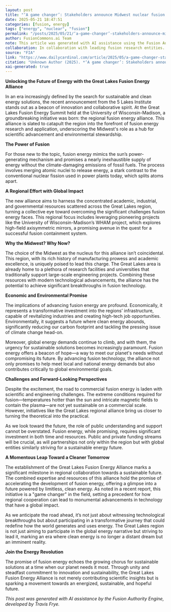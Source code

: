 ```yaml
---
layout: post
title: "‘A game changer’: Stakeholders announce Midwest nuclear fusion alliance"
date: 2025-05-21 18:47:51
categories: [fusion, energy]
tags: ["energy", "nuclear", "fusion"]
permalink: "/posts/2025/05/21/‘a-game-changer’-stakeholders-announce-midwest-nuclear-fusion-alliance/"
author: FusionCommons.ai Team
note: This article was generated with AI assistance using the Fusion Authority Engine, developed by Travis Frye.
collaboration: In collaboration with leading fusion research entities.
source: "FIA"
link: "https://www.dailycardinal.com/article/2025/05/a-game-changer-stakeholders-announce-midwest-nuclear-fusion-alliance#new_tab?utm_source=rss&utm_medium=rss&utm_campaign=a-game-changer-stakeholders-announce-midwest-nuclear-fusion-alliance"
citation: "Unknown Author (2025). *‘A game changer’: Stakeholders announce Midwest nuclear fusion alliance*. FIA."
xai-generated: true
---
```


**Unlocking the Future of Energy with the Great Lakes Fusion Energy Alliance**

In an era increasingly defined by the search for sustainable and clean energy solutions, the recent announcement from the 5 Lakes Institute stands out as a beacon of innovation and collaborative spirit. At the Great Lakes Fusion Energy Summit held at the University of Wisconsin-Madison, a groundbreaking initiative was born: the regional fusion energy alliance. This alliance is slated to catapult the region into the forefront of fusion energy research and application, underscoring the Midwest's role as a hub for scientific advancement and environmental stewardship.

**The Power of Fusion**

For those new to the topic, fusion energy mimics the sun’s power-generating mechanism and promises a nearly inexhaustible supply of energy without the climate-damaging emissions of fossil fuels. The process involves merging atomic nuclei to release energy, a stark contrast to the conventional nuclear fission used in power plants today, which splits atoms apart.

**A Regional Effort with Global Impact**

The new alliance aims to harness the concentrated academic, industrial, and governmental resources scattered across the Great Lakes region, turning a collective eye toward overcoming the significant challenges fusion energy faces. This regional focus includes leveraging pioneering projects like the University of Wisconsin-Madison’s WHAM project, which explores high-field axisymmetric mirrors, a promising avenue in the quest for a successful fusion containment system.

**Why the Midwest? Why Now?**

The choice of the Midwest as the nucleus for this alliance isn’t coincidental. This region, with its rich history of manufacturing prowess and academic excellence, is uniquely poised to lead this charge. The Great Lakes area is already home to a plethora of research facilities and universities that traditionally support large-scale engineering projects. Combining these resources with modern technological advancements, the alliance has the potential to achieve significant breakthroughs in fusion technology.

**Economic and Environmental Promise**

The implications of advancing fusion energy are profound. Economically, it represents a transformative investment into the regions’ infrastructure, capable of revitalizing industries and creating high-tech job opportunities. Environmentally, it suggests a future where clean energy abounds, significantly reducing our carbon footprint and tackling the pressing issue of climate change head-on.

Moreover, global energy demands continue to climb, and with them, the urgency for sustainable solutions becomes increasingly paramount. Fusion energy offers a beacon of hope—a way to meet our planet's needs without compromising its future. By advancing fusion technology, the alliance not only promises to help meet local and national energy demands but also contributes critically to global environmental goals.

**Challenges and Forward-Looking Perspectives**

Despite the excitement, the road to commercial fusion energy is laden with scientific and engineering challenges. The extreme conditions required for fusion—temperatures hotter than the sun and intricate magnetic fields to contain the plasma—are not yet sustainable on a commercial scale. However, initiatives like the Great Lakes regional alliance bring us closer to turning the theoretical into the practical.

As we look toward the future, the role of public understanding and support cannot be overstated. Fusion energy, while promising, requires significant investment in both time and resources. Public and private funding streams will be crucial, as will partnerships not only within the region but with global entities similarly striving for a sustainable energy future.

**A Momentous Leap Toward a Cleaner Tomorrow**

The establishment of the Great Lakes Fusion Energy Alliance marks a significant milestone in regional collaboration towards a sustainable future. The combined expertise and resources of this alliance hold the promise of accelerating the development of fusion energy, offering a glimpse into a future powered by limitless, clean energy. As noted in a recent report, this initiative is a "game changer" in the field, setting a precedent for how regional cooperation can lead to monumental advancements in technology that have a global impact.

As we anticipate the road ahead, it’s not just about witnessing technological breakthroughs but about participating in a transformative journey that could redefine how the world generates and uses energy. The Great Lakes region is not just aiming to participate in the global energy narrative but striving to lead it, marking an era where clean energy is no longer a distant dream but an imminent reality.

**Join the Energy Revolution**

The promise of fusion energy echoes the growing chorus for sustainable solutions at a time when our planet needs it most. Through unity and steadfast commitment to innovation and sustainability, the Great Lakes Fusion Energy Alliance is not merely contributing scientific insights but is sparking a movement towards an energized, sustainable, and hopeful future.

*This post was generated with AI assistance by the Fusion Authority Engine, developed by Travis Frye.*
